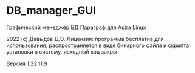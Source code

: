# DB_manager_GUI
Графический менеджер БД Параграф для Astra Linux


2022 (с) Давыдов Д.Э.
Лицензия: программа бесплатна для использования, распространяется в виде бинарного файла и скрипта установки в систему, исходный код закрыт


Версия 1.22.11.9
